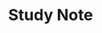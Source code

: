 ---
layout: category
title: Study Note
taxonomy: studynote
entries_layout: grid
author_profile: true
classes: wide
---